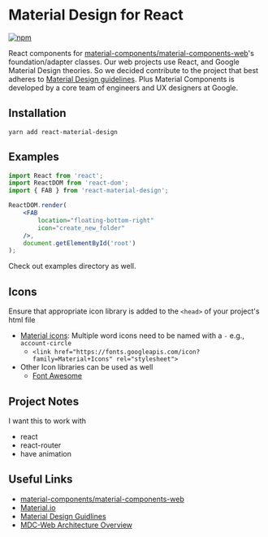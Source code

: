 # Material Design for React

[![npm](https://img.shields.io/npm/dm/react-material-design.svg?style=social)](https://www.npmjs.com/package/react-material-design)

React components for [material-components/material-components-web](https://github.com/material-components/material-components-web)'s foundation/adapter classes.
Our web projects use React, and Google Material Design theories. So we decided contribute to the project that best adheres to [Material Design guidelines](https://material.io/guidelines). Plus Material Components is developed by a core team of engineers and UX designers at Google.

## Installation

`yarn add react-material-design`

## Examples
```jsx
import React from 'react';
import ReactDOM from 'react-dom';
import { FAB } from 'react-material-design';

ReactDOM.render(
    <FAB
        location="floating-bottom-right"
        icon="create_new_folder"
    />,
    document.getElementById('root')
);
```

Check out examples directory as well.

## Icons
Ensure that appropriate icon library is added to the `<head>` of your project's html file

* [Material icons](https://material.io/icons): Multiple word icons need to be named with a `-` e.g., `account-circle`
    * `<link href="https://fonts.googleapis.com/icon?family=Material+Icons" rel="stylesheet">`
* Other Icon libraries can be used as well
    * [Font Awesome](http://fontawesome.io/icons)

## Project Notes
I want this to work with

* react
* react-router
* have animation

## Useful Links
* [material-components/material-components-web](https://github.com/material-components/material-components-web)
* [Material.io](https://material.io/)
* [Material Design Guidlines](https://material.io/guidelines/)
* [MDC-Web Architecture Overview](https://github.com/material-components/material-components-web/blob/master/docs/architecture.md)